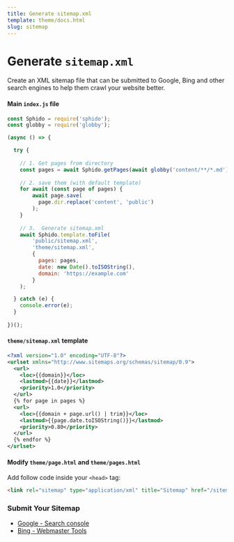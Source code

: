 ```yaml
---
title: Generate sitemap.xml
template: theme/docs.html
slug: sitemap
---
```


# Generate `sitemap.xml`

Create an XML sitemap file that can be submitted to Google, Bing and other search engines to help them crawl your website better.


#### Main `index.js` file
 
```js
const Sphido = require('sphido');
const globby = require('globby');

(async () => {

  try {
    
    // 1. Get pages from directory
    const pages = await Sphido.getPages(await globby('content/**/*.md'), ...Sphido.extenders);
    
    // 2. save them (with default template)
    for await (const page of pages) {
        await page.save(
          page.dir.replace('content', 'public')
        );
    }
    
    // 3.  Generate sitemap.xml
    await Sphido.template.toFile(
        'public/sitemap.xml',
        'theme/sitemap.xml',
        {
          pages: pages,  
          date: new Date().toISOString(), 
          domain: 'https://example.com'
        }
    );

  } catch (e) {
    console.error(e);
  }
  
})();
```

#### `theme/sitemap.xml` template

```xml
<?xml version="1.0" encoding="UTF-8"?>
<urlset xmlns="http://www.sitemaps.org/schemas/sitemap/0.9">
  <url>
    <loc>{{domain}}</loc>
    <lastmod>{{date}}</lastmod>
    <priority>1.0</priority>
  </url>
  {% for page in pages %}
  <url>
    <loc>{{domain + page.url() | trim}}</loc>
    <lastmod>{{page.date.toISOString()}}</lastmod>
    <priority>0.80</priority>
  </url>
  {% endfor %}
</urlset>
```

#### Modify `theme/page.html` and `theme/pages.html`

Add follow code inside your `<head>` tag:
  
```html
<link rel="sitemap" type="application/xml" title="Sitemap" href="/sitemap.xml" />
``` 

### Submit Your Sitemap

* [Google - Search console](https://search.google.com/search-console/about)
* [Bing - Webmaster Tools](https://www.bing.com/toolbox/webmaster)